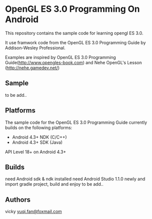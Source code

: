 OpenGL ES 3.0 Programming On Android
===============================

This repository contains the sample code for learning opengl ES 3.0.

It use framwork code from the OpenGL ES 3.0 Programming Guide by Addison-Wesley Professional.

Examples are inspired by OpenGL ES 3.0 Programming Guide(http://www.opengles-book.com) and Nehe OpenGL's Lesson (http://nehe.gamedev.net/)

## Sample ##
to be add..

## Platforms ##
The sample code for the OpenGL ES 3.0 Programming Guide currently builds on the following platforms:

* Android 4.3+ NDK (C/C++)
* Android 4.3+ SDK (Java)

API Level 18+ on Android 4.3+

## Builds ##
need Android sdk & ndk installed
need Android Studio 1.1.0 newly and import gradle project, build and enjoy
to be add..

## Authors ##
vicky yuqi.fan@foxmail.com


